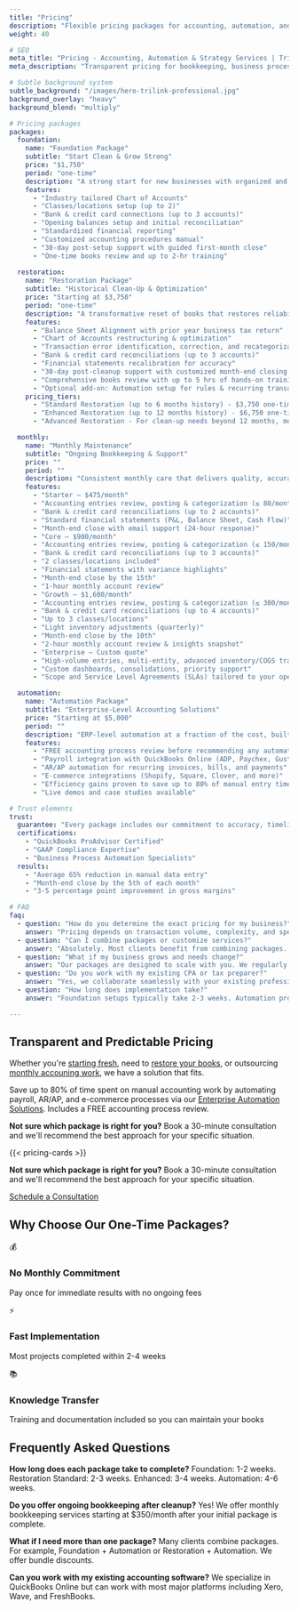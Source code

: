 ```yaml
---
title: "Pricing"
description: "Flexible pricing packages for accounting, automation, and growth strategy services. From foundation setup to full-scale operations support."
weight: 40

# SEO
meta_title: "Pricing - Accounting, Automation & Strategy Services | Trilink Collaborative" 
meta_description: "Transparent pricing for bookkeeping, business process automation, and growth strategy. Foundation, Operate, Automate, and Strategy packages starting at competitive rates."

# Subtle background system 
subtle_background: "/images/hero-trilink-professional.jpg"
background_overlay: "heavy"
background_blend: "multiply"

# Pricing packages
packages:
  foundation:
    name: "Foundation Package"
    subtitle: "Start Clean & Grow Strong"
    price: "$1,750"
    period: "one-time"
    description: "A strong start for new businesses with organized and accurate books. <a href=\"/contact/\">Get started</a>."
    features:
      - "Industry tailored Chart of Accounts"
      - "Classes/locations setup (up to 2)"
      - "Bank & credit card connections (up to 3 accounts)"
      - "Opening balances setup and initial reconciliation"
      - "Standardized financial reporting"
      - "Customized accounting procedures manual"
      - "30-day post-setup support with guided first-month close"
      - "One-time books review and up to 2-hr training"
      
  restoration:
    name: "Restoration Package"
    subtitle: "Historical Clean-Up & Optimization"
    price: "Starting at $3,750"
    period: "one-time"
    description: "A transformative reset of books that restores reliability and confidence. <a href=\"/contact/\">Get started</a>."
    features:
      - "Balance Sheet Alignment with prior year business tax return"
      - "Chart of Accounts restructuring & optimization"
      - "Transaction error identification, correction, and recategorization"
      - "Bank & credit card reconciliations (up to 3 accounts)"
      - "Financial statements recalibration for accuracy"
      - "30-day post-cleanup support with customized month-end closing checklist"
      - "Comprehensive books review with up to 5 hrs of hands-on training"
      - "Optional add-on: Automation setup for rules & recurring transactions — $500"
    pricing_tiers:
      - "Standard Restoration (up to 6 months history) - $3,750 one-time"
      - "Enhanced Restoration (up to 12 months history) - $6,750 one-time"
      - "Advanced Restoration - For clean-up needs beyond 12 months, more than 3 bank/credit card accounts, and multiple classes/locations, please <a href=\"/contact/\">contact us for a custom quote</a>."

  monthly:
    name: "Monthly Maintenance"
    subtitle: "Ongoing Bookkeeping & Support"
    price: ""
    period: ""
    description: "Consistent monthly care that delivers quality, accuracy and peace of mind. <a href=\"/contact/\">Get started</a>."
    features:
      - "Starter — $475/month"
      - "Accounting entries review, posting & categorization (≤ 80/month)"
      - "Bank & credit card reconciliations (up to 2 accounts)"
      - "Standard financial statements (P&L, Balance Sheet, Cash Flow)"
      - "Month-end close with email support (24-hour response)"
      - "Core — $900/month"
      - "Accounting entries review, posting & categorization (≤ 150/month)"
      - "Bank & credit card reconciliations (up to 3 accounts)"
      - "2 classes/locations included"
      - "Financial statements with variance highlights"
      - "Month-end close by the 15th"
      - "1-hour monthly account review"
      - "Growth — $1,600/month"
      - "Accounting entries review, posting & categorization (≤ 300/month)"
      - "Bank & credit card reconciliations (up to 4 accounts)"
      - "Up to 3 classes/locations"
      - "Light inventory adjustments (quarterly)"
      - "Month-end close by the 10th"
      - "2-hour monthly account review & insights snapshot"
      - "Enterprise — Custom quote"
      - "High-volume entries, multi-entity, advanced inventory/COGS tracking"
      - "Custom dashboards, consolidations, priority support"
      - "Scope and Service Level Agreements (SLAs) tailored to your operations"

  automation:
    name: "Automation Package"
    subtitle: "Enterprise-Level Accounting Solutions"
    price: "Starting at $5,000"
    period: ""
    description: "ERP-level automation at a fraction of the cost, built on accounting expertise. <a href=\"/contact/\">Contact us for a custom quote</a> - each solution depends on complexity and is custom quoted."
    features:
      - "FREE accounting process review before recommending any automation"
      - "Payroll integration with QuickBooks Online (ADP, Paychex, Gusto, etc.)"
      - "AR/AP automation for recurring invoices, bills, and payments"
      - "E-commerce integrations (Shopify, Square, Clover, and more)"
      - "Efficiency gains proven to save up to 80% of manual entry time"
      - "Live demos and case studies available"

# Trust elements
trust:
  guarantee: "Every package includes our commitment to accuracy, timeliness, and clear communication."
  certifications:
    - "QuickBooks ProAdvisor Certified"
    - "GAAP Compliance Expertise"
    - "Business Process Automation Specialists"
  results:
    - "Average 65% reduction in manual data entry"
    - "Month-end close by the 5th of each month"
    - "3-5 percentage point improvement in gross margins"

# FAQ
faq:
  - question: "How do you determine the exact pricing for my business?"
    answer: "Pricing depends on transaction volume, complexity, and specific requirements. We provide detailed quotes after a 30-minute consultation to understand your needs."
  - question: "Can I combine packages or customize services?"
    answer: "Absolutely. Most clients benefit from combining packages. We'll create a tailored solution that fits your business needs and budget."
  - question: "What if my business grows and needs change?"
    answer: "Our packages are designed to scale with you. We regularly review your needs and adjust services to match your business growth."
  - question: "Do you work with my existing CPA or tax preparer?"
    answer: "Yes, we collaborate seamlessly with your existing professional team. We provide clean, organized records that make their job easier."
  - question: "How long does implementation take?"
    answer: "Foundation setups typically take 2-3 weeks. Automation projects range from 4-8 weeks depending on complexity. We'll provide a detailed timeline during your consultation."

---
```


<div class="content-section-wrapper">

<div class="content-section-card content-section-white">

## Transparent and Predictable Pricing

Whether you're <a href="#foundation">starting fresh</a>, need to <a href="#restoration">restore your books</a>, or outsourcing <a href="#monthly">monthly accouning work</a>, we have a solution that fits.

Save up to 80% of time spent on manual accounting work by automating payroll, AR/AP, and e-commerce processes via our <a href="#automation">Enterprise Automation Solutions</a>. Includes a FREE accounting process review.

**Not sure which package is right for you?** Book a 30-minute consultation and we'll recommend the best approach for your specific situation.

</div>

<div class="content-section-card content-section-gray">

<div class="pricing-grid md:grid-cols-1 gap-8">
  {{< pricing-cards >}}
</div>

<div class="text-center mt-12">
<p class="text-lg text-gray-600 mb-6">
<strong>Not sure which package is right for you?</strong> Book a 30-minute consultation and we'll recommend the best approach for your specific situation.
</p>
<a href="/contact/" class="btn-cta">Schedule a Consultation</a>
</div>

</div>

<div class="content-section-card content-section-white">

## Why Choose Our One-Time Packages?

<div class="grid md:grid-cols-3 gap-8 mb-12">
  <div class="text-center">
    <div class="text-accent text-4xl mb-4">💰</div>
    <h3 class="text-xl font-semibold mb-2">No Monthly Commitment</h3>
    <p class="text-gray-600">Pay once for immediate results with no ongoing fees</p>
  </div>
  <div class="text-center">
    <div class="text-accent text-4xl mb-4">⚡</div>
    <h3 class="text-xl font-semibold mb-2">Fast Implementation</h3>
    <p class="text-gray-600">Most projects completed within 2-4 weeks</p>
  </div>
  <div class="text-center">
    <div class="text-accent text-4xl mb-4">📚</div>
    <h3 class="text-xl font-semibold mb-2">Knowledge Transfer</h3>
    <p class="text-gray-600">Training and documentation included so you can maintain your books</p>
  </div>
</div>

</div>

<div class="content-section-card content-section-gray">

## Frequently Asked Questions

**How long does each package take to complete?**
Foundation: 1-2 weeks. Restoration Standard: 2-3 weeks. Enhanced: 3-4 weeks. Automation: 4-6 weeks.

**Do you offer ongoing bookkeeping after cleanup?**
Yes! We offer monthly bookkeeping services starting at $350/month after your initial package is complete.

**What if I need more than one package?**
Many clients combine packages. For example, Foundation + Automation or Restoration + Automation. We offer bundle discounts.

**Can you work with my existing accounting software?**
We specialize in QuickBooks Online but can work with most major platforms including Xero, Wave, and FreshBooks.

</div>

</div>